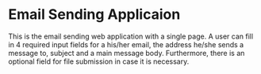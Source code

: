 # Email Sending Applicaion

This is the email sending web application with a single page.
A user can fill in 4 required input fields for a his/her email, the address he/she sends a message to, subject and a main message body.
Furthermore, there is an optional field for file submission in case it is necessary. 
